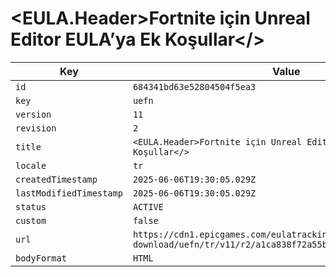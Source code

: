 # <EULA.Header>Fortnite için Unreal Editor EULA’ya Ek Koşullar</>

| Key | Value |
| --- | ----- |
| `id` | `684341bd63e52804504f5ea3` |
| `key` | `uefn` |
| `version` | `11` |
| `revision` | `2` |
| `title` | `<EULA.Header>Fortnite için Unreal Editor EULA’ya Ek Koşullar</>` |
| `locale` | `tr` |
| `createdTimestamp` | `2025-06-06T19:30:05.029Z` |
| `lastModifiedTimestamp` | `2025-06-06T19:30:05.029Z` |
| `status` | `ACTIVE` |
| `custom` | `false` |
| `url` | `https://cdn1.epicgames.com/eulatracking-download/uefn/tr/v11/r2/a1ca838f72a55bfd479793fd20c985b2.pdf` |
| `bodyFormat` | `HTML` |
